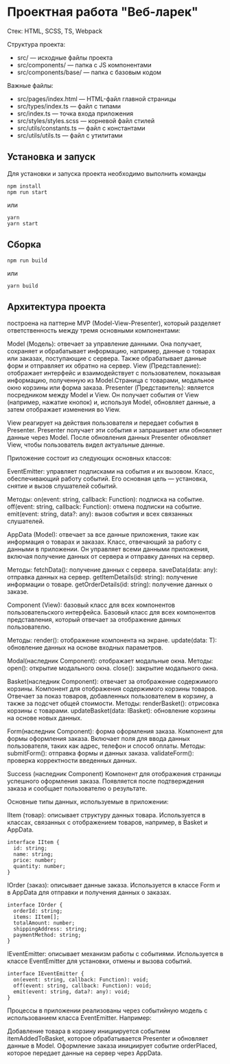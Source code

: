 # Проектная работа "Веб-ларек"

Стек: HTML, SCSS, TS, Webpack

Структура проекта:
- src/ — исходные файлы проекта
- src/components/ — папка с JS компонентами
- src/components/base/ — папка с базовым кодом

Важные файлы:
- src/pages/index.html — HTML-файл главной страницы
- src/types/index.ts — файл с типами
- src/index.ts — точка входа приложения
- src/styles/styles.scss — корневой файл стилей
- src/utils/constants.ts — файл с константами
- src/utils/utils.ts — файл с утилитами

## Установка и запуск
Для установки и запуска проекта необходимо выполнить команды

```
npm install
npm run start
```

или

```
yarn
yarn start
```
## Сборка

```
npm run build
```

или

```
yarn build
```



## Архитектура проекта
построена на паттерне MVP (Model-View-Presenter), который разделяет ответственность между тремя основными компонентами:

Model (Модель): отвечает за управление данными. Она получает, сохраняет и обрабатывает информацию, например, данные о товарах или заказах, поступающие с сервера. Также обрабатывает данные форм и отправляет их обратно на сервер.
View (Представление): отображает интерфейс и взаимодействует с пользователем, показывая информацию, полученную из Model.Cтраница с товарами, модальное окно корзины или форма заказа.
Presenter (Представитель): является посредником между Model и View. Он получает события от View (например, нажатие кнопок) и, используя Model, обновляет данные, а затем отображает изменения во View.

View реагирует на действия пользователя и передает события в Presenter.
Presenter получает эти события и запрашивает или обновляет данные через Model.
После обновления данных Presenter обновляет View, чтобы пользователь видел актуальные данные.

Приложение состоит из следующих основных классов:

EventEmitter: управляет подписками на события и их вызовом.
 Класс, обеспечивающий работу событий. Его основная цель — установка, снятие и вызов слушателей событий.

  Методы:
  on(event: string, callback: Function): подписка на событие.
  off(event: string, callback: Function): отмена подписки на событие.
  emit(event: string, data?: any): вызов события и всех связанных слушателей.

AppData (Model): отвечает за все данные приложения, такие как информация о товарах и заказах.
  Класс, отвечающий за работу с данными в приложении. Он управляет всеми данными приложения, включая получение данных от сервера и отправку данных на сервер.

  Методы:
  fetchData(): получение данных с сервера.
  saveData(data: any): отправка данных на сервер.
  getItemDetails(id: string): получение информации о товаре.
  getOrderDetails(id: string): получение данных о заказе.


Component (View): базовый класс для всех компонентов пользовательского интерфейса.
  Базовый класс для всех компонентов представления, который отвечает за отображение данных пользователю.

  Методы:
  render(): отображение компонента на экране.
  update(data: T): обновление данных на основе входных параметров.


Modal(наследник Component): отображает модальные окна.
  Методы:
  open(): открытие модального окна.
  close(): закрытие модального окна.
  
Basket(наследник Component): отвечает за отображение содержимого корзины.
  Компонент для отображения содержимого корзины товаров. Отвечает за показ товаров, добавленных пользователем в корзину, а также за подсчет общей стоимости.
  Методы:
  renderBasket(): отрисовка корзины с товарами.
  updateBasket(data: IBasket): обновление корзины на основе новых данных.

Form(наследник Component): форма оформления заказа.
  Компонент для формы оформления заказа. Включает поля для ввода данных пользователя, таких как адрес, телефон и способ оплаты.
  Методы:
  submitForm(): отправка формы и данных заказа.
  validateForm(): проверка корректности введенных данных.
  
Success (наследник Component)
Компонент для отображения страницы успешного оформления заказа. Появляется после подтверждения заказа и сообщает пользователю о результате.

Основные типы данных, используемые в приложении:

IItem (товар): описывает структуру данных товара. Используется в классах, связанных с отображением товаров, например, в Basket и AppData.
```
interface IItem {
  id: string;
  name: string;
  price: number;
  quantity: number;
}
```
IOrder (заказ): описывает данные заказа. Используется в классе Form и в AppData для отправки и получения данных о заказах.
```
interface IOrder {
  orderId: string;
  items: IItem[];
  totalAmount: number;
  shippingAddress: string;
  paymentMethod: string;
}
```
IEventEmitter: описывает механизм работы с событиями. Используется в классе EventEmitter для установки, отмены и вызова событий.
```
interface IEventEmitter {
  on(event: string, callback: Function): void;
  off(event: string, callback: Function): void;
  emit(event: string, data?: any): void;
}
```
Процессы в приложении реализованы через событийную модель с использованием класса EventEmitter. Например:

Добавление товара в корзину инициируется событием itemAddedToBasket, которое обрабатывается Presenter и обновляет данные в Model.
Оформление заказа инициирует событие orderPlaced, которое передает данные на сервер через AppData.








